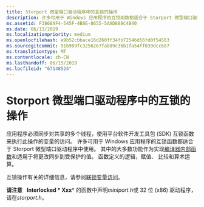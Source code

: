 ```yaml
---
title: Storport 微型端口驱动程序中的互锁的操作
description: 许多可用于 Windows 应用程序的互锁函数都适合于 Storport 微型端口驱动程序中使用。
ms.assetid: F3868AF4-545F-4B8E-8655-5AAD888C4B40
ms.date: 06/13/2019
ms.localizationpriority: medium
ms.openlocfilehash: e9b52cbbace16d260ff34fb72546d56fd0f54563
ms.sourcegitcommit: 91b989fc3256267fab89c36b1fa54ff039dcc687
ms.translationtype: MT
ms.contentlocale: zh-CN
ms.lasthandoff: 06/15/2019
ms.locfileid: "67148524"
---
```

# <a name="interlocked-operations-in-storport-miniport-drivers"></a>Storport 微型端口驱动程序中的互锁的操作

应用程序必须同步对共享的多个线程，使用平台软件开发工具包 (SDK) 互锁函数来执行此操作的变量的访问。 许多可用于 Windows 应用程序的互锁函数都适合于 Storport 微型端口驱动程序中使用。 其中的大多数功能作为实现[编译器内部函数](https://docs.microsoft.com/cpp/intrinsics/compiler-intrinsics?view=vs-2019)和适用于将更改同步到受保护的值。
函数定义的逻辑，赋值、 比较和算术运算。

互锁操作有关的详细信息，请参阅[联锁变量访问](https://docs.microsoft.com/en-us/windows/desktop/Sync/interlocked-variable-access)。

**请注意**   **Interlocked * Xxx*** 的函数中声明*miniport.h*或 32 位 (x86) 驱动程序，请在*storport.h*。